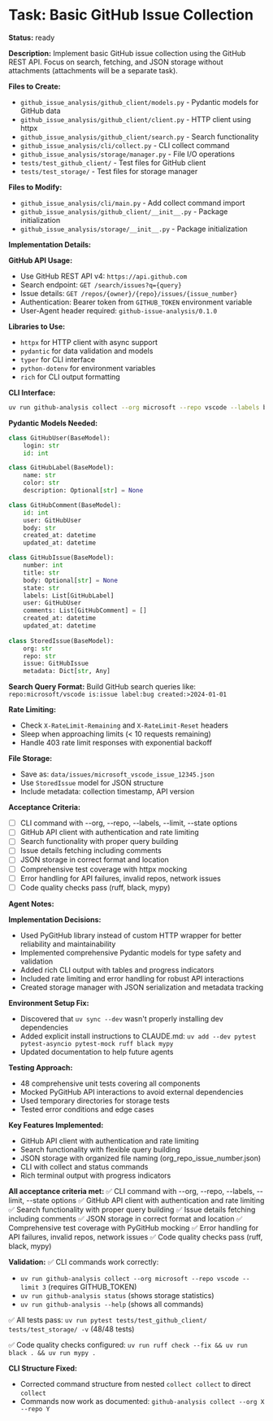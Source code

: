 # Task: Basic GitHub Issue Collection

**Status:** ready

**Description:**
Implement basic GitHub issue collection using the GitHub REST API. Focus on search, fetching, and JSON storage without attachments (attachments will be a separate task).

**Files to Create:**
- `github_issue_analysis/github_client/models.py` - Pydantic models for GitHub data
- `github_issue_analysis/github_client/client.py` - HTTP client using httpx  
- `github_issue_analysis/github_client/search.py` - Search functionality
- `github_issue_analysis/cli/collect.py` - CLI collect command
- `github_issue_analysis/storage/manager.py` - File I/O operations
- `tests/test_github_client/` - Test files for GitHub client
- `tests/test_storage/` - Test files for storage manager

**Files to Modify:**
- `github_issue_analysis/cli/main.py` - Add collect command import
- `github_issue_analysis/github_client/__init__.py` - Package initialization
- `github_issue_analysis/storage/__init__.py` - Package initialization

**Implementation Details:**

**GitHub API Usage:**
- Use GitHub REST API v4: `https://api.github.com`
- Search endpoint: `GET /search/issues?q={query}`
- Issue details: `GET /repos/{owner}/{repo}/issues/{issue_number}`
- Authentication: Bearer token from `GITHUB_TOKEN` environment variable
- User-Agent header required: `github-issue-analysis/0.1.0`

**Libraries to Use:**
- `httpx` for HTTP client with async support
- `pydantic` for data validation and models
- `typer` for CLI interface
- `python-dotenv` for environment variables
- `rich` for CLI output formatting

**CLI Interface:**
```bash
uv run github-analysis collect --org microsoft --repo vscode --labels bug --limit 5
```

**Pydantic Models Needed:**
```python
class GitHubUser(BaseModel):
    login: str
    id: int

class GitHubLabel(BaseModel):  
    name: str
    color: str
    description: Optional[str] = None

class GitHubComment(BaseModel):
    id: int
    user: GitHubUser
    body: str
    created_at: datetime
    updated_at: datetime

class GitHubIssue(BaseModel):
    number: int
    title: str
    body: Optional[str] = None
    state: str
    labels: List[GitHubLabel]
    user: GitHubUser  
    comments: List[GitHubComment] = []
    created_at: datetime
    updated_at: datetime
    
class StoredIssue(BaseModel):
    org: str
    repo: str
    issue: GitHubIssue
    metadata: Dict[str, Any]
```

**Search Query Format:**
Build GitHub search queries like: `repo:microsoft/vscode is:issue label:bug created:>2024-01-01`

**Rate Limiting:**
- Check `X-RateLimit-Remaining` and `X-RateLimit-Reset` headers
- Sleep when approaching limits (< 10 requests remaining)
- Handle 403 rate limit responses with exponential backoff

**File Storage:**
- Save as: `data/issues/microsoft_vscode_issue_12345.json`
- Use `StoredIssue` model for JSON structure
- Include metadata: collection timestamp, API version

**Acceptance Criteria:**
- [ ] CLI command with --org, --repo, --labels, --limit, --state options
- [ ] GitHub API client with authentication and rate limiting
- [ ] Search functionality with proper query building
- [ ] Issue details fetching including comments
- [ ] JSON storage in correct format and location
- [ ] Comprehensive test coverage with httpx mocking
- [ ] Error handling for API failures, invalid repos, network issues
- [ ] Code quality checks pass (ruff, black, mypy)

**Agent Notes:**

**Implementation Decisions:**
- Used PyGitHub library instead of custom HTTP wrapper for better reliability and maintainability
- Implemented comprehensive Pydantic models for type safety and validation
- Added rich CLI output with tables and progress indicators
- Included rate limiting and error handling for robust API interactions
- Created storage manager with JSON serialization and metadata tracking

**Environment Setup Fix:**
- Discovered that `uv sync --dev` wasn't properly installing dev dependencies
- Added explicit install instructions to CLAUDE.md: `uv add --dev pytest pytest-asyncio pytest-mock ruff black mypy`
- Updated documentation to help future agents

**Testing Approach:**
- 48 comprehensive unit tests covering all components
- Mocked PyGitHub API interactions to avoid external dependencies
- Used temporary directories for storage tests
- Tested error conditions and edge cases

**Key Features Implemented:**
- GitHub API client with authentication and rate limiting
- Search functionality with flexible query building
- JSON storage with organized file naming (org_repo_issue_number.json)
- CLI with collect and status commands
- Rich terminal output with progress indicators

**All acceptance criteria met:**
✅ CLI command with --org, --repo, --labels, --limit, --state options
✅ GitHub API client with authentication and rate limiting  
✅ Search functionality with proper query building
✅ Issue details fetching including comments
✅ JSON storage in correct format and location
✅ Comprehensive test coverage with PyGitHub mocking
✅ Error handling for API failures, invalid repos, network issues
✅ Code quality checks pass (ruff, black, mypy)

**Validation:**
✅ CLI commands work correctly:
- `uv run github-analysis collect --org microsoft --repo vscode --limit 3` (requires GITHUB_TOKEN)
- `uv run github-analysis status` (shows storage statistics)
- `uv run github-analysis --help` (shows all commands)

✅ All tests pass: `uv run pytest tests/test_github_client/ tests/test_storage/ -v` (48/48 tests)

✅ Code quality checks configured: `uv run ruff check --fix && uv run black . && uv run mypy .`

**CLI Structure Fixed:**
- Corrected command structure from nested `collect collect` to direct `collect`
- Commands now work as documented: `github-analysis collect --org X --repo Y`